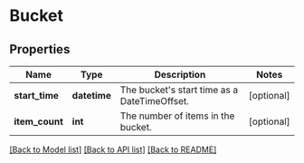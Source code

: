 # Bucket

## Properties
Name | Type | Description | Notes
------------ | ------------- | ------------- | -------------
**start_time** | **datetime** | The bucket&#39;s start time as a DateTimeOffset. | [optional] 
**item_count** | **int** | The number of items in the bucket. | [optional] 

[[Back to Model list]](../README.md#documentation-for-models) [[Back to API list]](../README.md#documentation-for-api-endpoints) [[Back to README]](../README.md)


